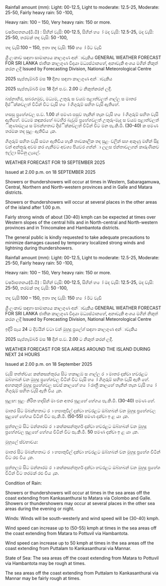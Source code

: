 Rainfall amount (mm): Light: 00-12.5, Light to moderate: 12.5-25, Moderate: 25-50, Fairly heavy rain: 50 -100,

Heavy rain: 100 – 150, Very heavy rain: 150 or more.

වර්ෂාපතනය(මි.මී) : සිහින් වැසි: 00-12.5, සිහින් හ ෝ මද වැසි: 12.5-25, මද වැසි: 25-50, තරමක් තද වැසි: 50 -100,

තද වැසි:100 – 150, ඉතා තද වැසි: 150 හ ෝ ඊට වැඩි

ශ්‍රී ලංකාව සඳහා සාමාන්‍යය කාලගුණ අන්‍ාවැකිය GENERAL WEATHER FORECAST FOR SRI LANKA ජාතික කාලගුණ විදයා මධ්‍යස්ථානහේ, අනාවැකි අංශය මගින් නිකුත් කරන ලදි Issued by Forecasting Division, National Meteorological Centre

2025 සැප්තැම්බර් මස 19 දින්‍ය සඳහා කාලගුණ අන්‍ාවැකිය

2025 සැප්තැම්බර් මස 18 දින්‍ ප.ව. 2.00 ට නිකුත්කරන්‍ ලදී.

බස්නාහිර, සබරගමුව, මධ්‍යම, උතුරු ස වයඹ පළාත්වලත් ගාල්ල ස මාතර දිස්ික්කවලත් විටින් විට වැසි හ ෝ ගිගුරුම් සහිත වැසි ඇතිහේ.

හසසු ප්‍රහේශවල ප.ව. 1.00 න් පමණ පසුව තැනින් තැන වැසි හ ෝ ගිගුරුම් සහිත වැසි ඇතිහේ. මධ්‍යම කඳුකරහේ බටහිර බැවුම් ප්‍රහේශවලත් උතුරු-මැද ස වයඹ පළාත්වලත් ිකුණාමලය ස ම්බන්හතාට දිස්ික්කවලත් විටින් විට මන පැ.කි.මී. (30-40) ක පමණ තරමක තද සුළං ඇතිවිය ැක.

ගිගුරුම් සහිත වැසි සමග ඇතිවිය හැකි තාවකාලික තද සුළං වලින් සහ අකුණු මඟින් සිදු වන්‍ අන්‍තුරු අවම කර ගැනීමට අවශ්‍ය පියවර ගන්න්‍ා ලලස ජන්‍තාවලගන් කාරුණිකව ඉල්ලා සිටිනු ලැලේ.

WEATHER FORECAST FOR 19 SEPTEMBER 2025

Issued at 2.00 p.m. on 18 SEPTEMBER 2025

Showers or thundershowers will occur at times in Western, Sabaragamuwa, Central, Northern and North-western provinces and in Galle and Matara districts.

Showers or thundershowers will occur at several places in the other areas of the island after 1.00 p.m.

Fairly strong winds of about (30-40) kmph can be expected at times over Western slopes of the central hills and in North-central and North-western provinces and in Trincomalee and Hambantota districts.

The general public is kindly requested to take adequate precautions to minimize damages caused by temporary localized strong winds and lightning during thundershowers.

Rainfall amount (mm): Light: 00-12.5, Light to moderate: 12.5-25, Moderate: 25-50, Fairly heavy rain: 50 -100,

Heavy rain: 100 – 150, Very heavy rain: 150 or more.

වර්ෂාපතනය(මි.මී) : සිහින් වැසි: 00-12.5, සිහින් හ ෝ මද වැසි: 12.5-25, මද වැසි: 25-50, තරමක් තද වැසි: 50 -100,

තද වැසි:100 – 150, ඉතා තද වැසි: 150 හ ෝ ඊට වැඩි

ශ්‍රී ලංකාව සඳහා සාමාන්‍යය කාලගුණ අන්‍ාවැකිය GENERAL WEATHER FORECAST FOR SRI LANKA ජාතික කාලගුණ විදයා මධ්‍යස්ථානහේ, අනාවැකි අංශය මගින් නිකුත් කරන ලදි Issued by Forecasting Division, National Meteorological Centre

ඉදිරි පැය 24 ට දිවයින්‍ වටා වන්‍ මුහුදු ප්‍රලේශ්‍ සඳහා කාලගුණ අන්‍ාවැකිය

2025 සැප්තැම්බර් මස 18 දින්‍ ප.ව. 2.00 ට නිකුත් කරන්‍ ලදී.

WEATHER FORECAST FOR SEA AREAS AROUND THE ISLAND DURING NEXT 24 HOURS

Issued at 2.00 p.m. on 18 September 2025

වැසි තත්ත්වය: කන්කසන්තුරය සිට හකාළඹ ස ගාල්ල ර ා මාතර දක්වා හවරළට ඔබ්හබන් වන මුහුදු ප්‍රහේශවල විටින් විට වැසි හ ෝ ගිගුරුම් සහිත වැසි ඇති හේ. අහනකුත් මුහුදු ප්‍රහේශවල සවස් කාලහේ හ ෝ රාත්‍රී කාලහේ තැනින් තැන වැසි හ ෝ ගිගුරුම් සහිත වැසි ඇති විය ැක.

සුළඟ: සුළං නිරිත හදසින් මා එන අතර සුළහේ හේගය පැ.කි.මී. (30-40) පමණ හේ.

මාතර සිට ම්බන්හතාට ර ා හපාතුවිල් දක්වා හවරළට ඔබ්හබන් වන මුහුදු ප්‍රහේශවල සුළහේ හේගය විටින් විට පැ.කි.මී. (50-55) පමණ දක්වා ඉ ළ යා ැක.

පුත්තලම සිට මන්නාරම ර ා කන්කසන්තුහර් දක්වා හවරළට ඔබ්හබන් වන මුහුදු ප්‍රහේශවල සුළහේ හේගය විටින් විට පැ.කි.මී. 50 පමණ දක්වා ඉ ළ යා ැක.

මුහුලේ ස්වභාවය:

මාතර සිට ම්බන්හතාට ර ා හපාතුවිල් දක්වා හවරළට ඔබ්හබන් වන මුහුදු ප්‍රහේශ විටින් විට රළු විය ැක.

පුත්තලම සිට මන්නාරම ර ා කන්කසන්තුහර් දක්වා හවරළට ඔබ්හබන් වන මුහුදු ප්‍රහේශ විටින් විට තරමක් රළු විය ැක.

Condition of Rain:

Showers or thundershowers will occur at times in the sea areas off the coast extending from Kankasanthurai to Matara via Colombo and Galle. Showers or thundershowers may occur at several places in the other sea areas during the evening or night.

Winds: Winds will be south-westerly and wind speed will be (30-40) kmph.

Wind speed can increase up to (50-55) kmph at times in the sea areas off the coast extending from Matara to Pottuvil via Hambantota.

Wind speed can increase up to 50 kmph at times in the sea areas off the coast extending from Puttalam to Kankasanthurai via Mannar.

State of Sea: The sea areas off the coast extending from Matara to Pottuvil via Hambantota may be rough at times.

The sea areas off the coast extending from Puttalam to Kankasanthurai via Mannar may be fairly rough at times.